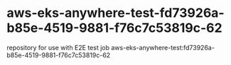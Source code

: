 # aws-eks-anywhere-test-fd73926a-b85e-4519-9881-f76c7c53819c-62
repository for use with E2E test job aws-eks-anywhere-test:fd73926a-b85e-4519-9881-f76c7c53819c-62
